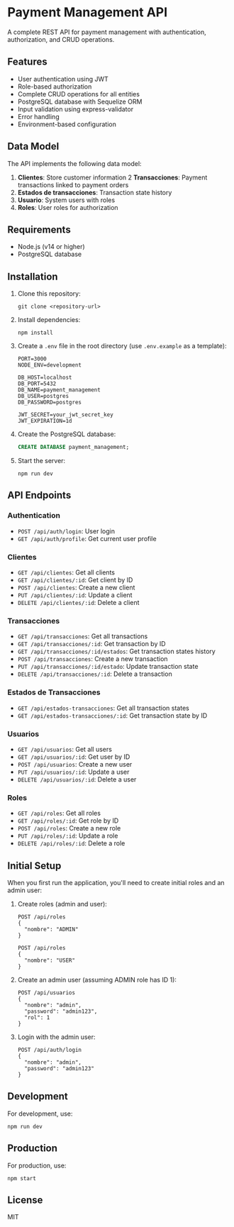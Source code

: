 # Payment Management API

A complete REST API for payment management with authentication, authorization, and CRUD operations.

## Features

- User authentication using JWT
- Role-based authorization
- Complete CRUD operations for all entities
- PostgreSQL database with Sequelize ORM
- Input validation using express-validator
- Error handling
- Environment-based configuration

## Data Model

The API implements the following data model:

1. **Clientes**: Store customer information
2  **Transacciones**: Payment transactions linked to payment orders
5. **Estados de transacciones**: Transaction state history
6. **Usuario**: System users with roles
7. **Roles**: User roles for authorization

## Requirements

- Node.js (v14 or higher)
- PostgreSQL database

## Installation

1. Clone this repository:
   ```
   git clone <repository-url>
   ```

2. Install dependencies:
   ```
   npm install
   ```

3. Create a `.env` file in the root directory (use `.env.example` as a template):
   ```
   PORT=3000
   NODE_ENV=development

   DB_HOST=localhost
   DB_PORT=5432
   DB_NAME=payment_management
   DB_USER=postgres
   DB_PASSWORD=postgres

   JWT_SECRET=your_jwt_secret_key
   JWT_EXPIRATION=1d
   ```

4. Create the PostgreSQL database:
   ```sql
   CREATE DATABASE payment_management;
   ```

5. Start the server:
   ```
   npm run dev
   ```

## API Endpoints

### Authentication

- `POST /api/auth/login`: User login
- `GET /api/auth/profile`: Get current user profile

### Clientes

- `GET /api/clientes`: Get all clients
- `GET /api/clientes/:id`: Get client by ID
- `POST /api/clientes`: Create a new client
- `PUT /api/clientes/:id`: Update a client
- `DELETE /api/clientes/:id`: Delete a client

### Transacciones

- `GET /api/transacciones`: Get all transactions
- `GET /api/transacciones/:id`: Get transaction by ID
- `GET /api/transacciones/:id/estados`: Get transaction states history
- `POST /api/transacciones`: Create a new transaction
- `PUT /api/transacciones/:id/estado`: Update transaction state
- `DELETE /api/transacciones/:id`: Delete a transaction

### Estados de Transacciones

- `GET /api/estados-transacciones`: Get all transaction states
- `GET /api/estados-transacciones/:id`: Get transaction state by ID

### Usuarios

- `GET /api/usuarios`: Get all users
- `GET /api/usuarios/:id`: Get user by ID
- `POST /api/usuarios`: Create a new user
- `PUT /api/usuarios/:id`: Update a user
- `DELETE /api/usuarios/:id`: Delete a user

### Roles

- `GET /api/roles`: Get all roles
- `GET /api/roles/:id`: Get role by ID
- `POST /api/roles`: Create a new role
- `PUT /api/roles/:id`: Update a role
- `DELETE /api/roles/:id`: Delete a role

## Initial Setup

When you first run the application, you'll need to create initial roles and an admin user:

1. Create roles (admin and user):
   ```
   POST /api/roles
   {
     "nombre": "ADMIN"
   }
   ```
   
   ```
   POST /api/roles
   {
     "nombre": "USER"
   }
   ```

2. Create an admin user (assuming ADMIN role has ID 1):
   ```
   POST /api/usuarios
   {
     "nombre": "admin",
     "password": "admin123",
     "rol": 1
   }
   ```

3. Login with the admin user:
   ```
   POST /api/auth/login
   {
     "nombre": "admin",
     "password": "admin123"
   }
   ```

## Development

For development, use:

```
npm run dev
```

## Production

For production, use:

```
npm start
```

## License

MIT